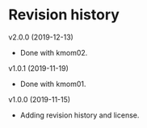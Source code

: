 Revision history
================

v2.0.0 (2019-12-13)

* Done with kmom02.

v1.0.1 (2019-11-19)


* Done with kmom01.


v1.0.0 (2019-11-15)


* Adding revision history and license.
